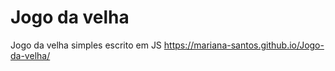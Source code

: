 # Jogo da velha
Jogo da velha simples escrito em JS
https://mariana-santos.github.io/Jogo-da-velha/
